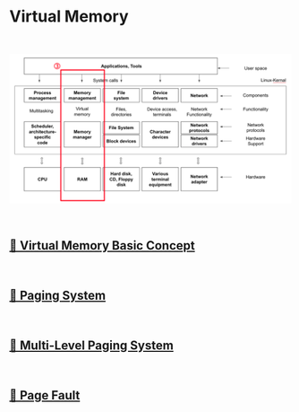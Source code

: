 # Virtual Memory

<br>

![MemoryManagement](image/memory_management.png)

<br>

## [🔗 Virtual Memory Basic Concept](5_1_virtual_memory_basic_concept)

<br>

## [🔗 Paging System](5_2_paging_system)

<br>

## [🔗 Multi-Level Paging System](5_3_multi_level_paging_system)

<br>

## [🔗 Page Fault](5_4_page_fault)

<br>

